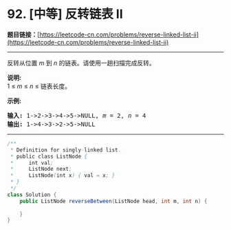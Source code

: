 # 92. [中等] 反转链表 II

**题目链接：**[https://leetcode-cn.com/problems/reverse-linked-list-ii](https://leetcode-cn.com/problems/reverse-linked-list-ii)

---

<div class="content__1Y2H">
 <div class="notranslate">
  <p>反转从位置 <em>m</em> 到 <em>n</em> 的链表。请使用一趟扫描完成反转。</p> 
  <p><strong>说明:</strong><br> 1 ≤&nbsp;<em>m</em>&nbsp;≤&nbsp;<em>n</em>&nbsp;≤ 链表长度。</p> 
  <p><strong>示例:</strong></p> 
  <pre class="language-text"><strong>输入:</strong> 1-&gt;2-&gt;3-&gt;4-&gt;5-&gt;NULL, <em>m</em> = 2, <em>n</em> = 4
<strong>输出:</strong> 1-&gt;4-&gt;3-&gt;2-&gt;5-&gt;NULL</pre> 
 </div>
</div>

---

```java
/**
 * Definition for singly-linked list.
 * public class ListNode {
 *     int val;
 *     ListNode next;
 *     ListNode(int x) { val = x; }
 * }
 */
class Solution {
    public ListNode reverseBetween(ListNode head, int m, int n) {
        
    }
}
```